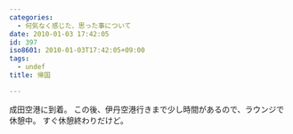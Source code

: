```yaml
---
categories:
  - 何気なく感じた、思った事について
date: 2010-01-03 17:42:05
id: 397
iso8601: 2010-01-03T17:42:05+09:00
tags:
  - undef
title: 帰国

---
```


<p>成田空港に到着。
この後、伊丹空港行きまで少し時間があるので、ラウンジで休憩中。
すぐ休憩終わりだけど。</p>
    	
